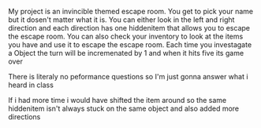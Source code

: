 My project is an invincible themed escape room. You get to pick your name but it dosen't matter what it is. You can either look in the left and right direction and each direction has one hiddenitem that allows you to escape the escape room. You can also check your inventory to look at the items you have and use it to escape the escape room. Each time you investagate a Object the turn will be incremenated by 1 and when it hits five its game over

There is literaly no peformance questions so I'm just gonna answer what i heard in class

If i had more time i would have shifted the item around so the same hiddenitem isn't always stuck on the same object and also added more directions